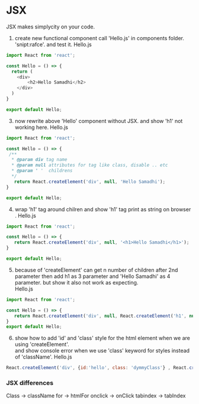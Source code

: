 # JSX 

JSX makes simplycity on your code.  


1. create new functional component call 'Hello.js' in components folder. 'snipt:rafce'. and test it.
Hello.js
```js
import React from 'react';

const Hello = () => {
  return (
    <div>
        <h2>Hello Samadhi</h2>
    </div>
  )
}

export default Hello;
```

3. now rewrite above 'Hello' component without JSX. and show 'h1' not working here.
Hello.js
```js 
import React from 'react';

const Hello = () => {
 /**
  * @param div tag name
  * @param null attributes for tag like class, disable .. etc
  * @param ' '  childrens 
  */
   return React.createElement('div', null, 'Hello Samadhi');
}

export default Hello;
```

4. wrap 'h1' tag around chilren and show 'h1' tag print as string on browser .
Hello.js
```js 
import React from 'react';

const Hello = () => {
   return React.createElement('div', null, '<h1>Hello Samadhi</h1>');
}

export default Hello;
```

5. because of 'createElement' can get n number of children after 2nd parameter then add h1 as 3 parameter and 'Hello Samadhi' as 4 parameter. but show it also not work as expecting.   
Hello.js
```js 
import React from 'react';

const Hello = () => {
   return React.createElement('div', null, React.createElement('h1', null, 'Hello Samadhi') );
}
export default Hello;
```

6. show how to add 'id' and 'class' style for the html element when we are using 'createElement'.   
and show console error when we use 'class' keyword for styles instead of 'className'. 
Hello.js
```js 
React.createElement('div', {id:'hello', class: 'dymmyClass'} , React.createElement('h1', null, 'Hello Samadhi') );
```


### JSX differences  
Class -> className
for -> htmlFor
onclick -> onClick
tabindex -> tabIndex